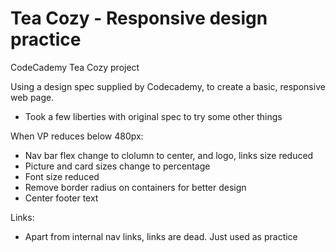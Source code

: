 # Tea Cozy - Responsive design practice

CodeCademy Tea Cozy project


Using a design spec supplied by Codecademy, to create a basic, responsive web page.
- Took a few liberties with original spec to try some other things


When VP reduces below 480px:
- Nav bar flex change to clolumn to center, and logo, links size reduced
- Picture and card sizes change to percentage
- Font size reduced
- Remove border radius on containers for better design
- Center footer text
    
Links:
- Apart from internal nav links, links are dead. Just used as practice
